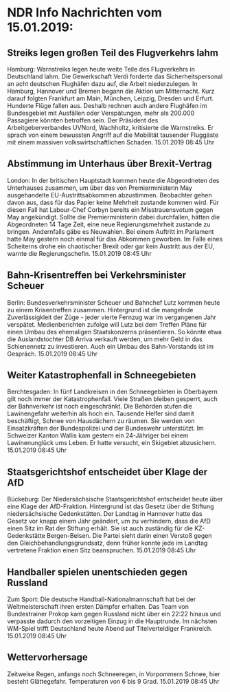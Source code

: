 # NDR Info Nachrichten vom 15.01.2019:


## Streiks legen großen Teil des Flugverkehrs lahm
Hamburg: Warnstreiks legen heute weite Teile des Flugverkehrs in Deutschland lahm. Die Gewerkschaft Verdi forderte das Sicherheitspersonal an acht deutschen Flughäfen dazu auf, die Arbeit niederzulegen. In Hamburg, Hannover und Bremen begann die Aktion um Mitternacht. Kurz darauf folgten Frankfurt am Main, München, Leipzig, Dresden und Erfurt. Hunderte Flüge fallen aus. Deshalb rechnen auch andere Flughäfen im Bundesgebiet mit Ausfällen oder Verspätungen, mehr als 200.000 Passagiere könnten betroffen sein. Der Präsident des Arbeitgeberverbandes UVNord, Wachholtz, kritisierte die Warnstreiks. Er sprach von einem bewussten Angriff auf die Mobilität tausender Fluggäste mit einem massiven volkswirtschaftlichen Schaden. 15.01.2019 08:45 Uhr 

## Abstimmung im Unterhaus über Brexit-Vertrag
London: In der britischen Hauptstadt kommen heute die Abgeordneten des Unterhauses zusammen, um über das von Premierministerin May ausgehandelte EU-Austrittsabkommen abzustimmen. Beobachter gehen davon aus, dass für das Papier keine Mehrheit zustande kommen wird. Für diesen Fall hat Labour-Chef Corbyn bereits ein Misstrauensvotum gegen May angekündigt. Sollte die Premierministerin dabei durchfallen, hätten die Abgeordneten 14 Tage Zeit, eine neue Regierungsmehrheit zustande zu bringen. Andernfalls gäbe es Neuwahlen. Bei einem Auftritt im Parlament hatte May gestern noch einmal für das Abkommen geworben. Im Falle eines Scheiterns drohe ein chaotischer Brexit oder gar kein Austritt aus der EU, warnte die Regierungschefin. 15.01.2019 08:45 Uhr 

## Bahn-Krisentreffen bei Verkehrsminister Scheuer
Berlin: Bundesverkehrsminister Scheuer und Bahnchef Lutz kommen heute zu einem Krisentreffen zusammen. Hintergrund ist die mangelnde Zuverlässigkleit der Züge - jeder vierte Fernzug war im vergangenen Jahr verspätet. Medienberichten zufolge will Lutz bei dem Treffen Pläne für einen Umbau des ehemaligen Staatskonzerns präsentieren. So könnte etwa die Auslandstochter DB Arriva verkauft werden, um mehr Geld in das Schienennetz zu investieren. Auch ein Umbau des Bahn-Vorstands ist im Gespräch. 15.01.2019 08:45 Uhr 

## Weiter Katastrophenfall in Schneegebieten
Berchtesgaden: In fünf Landkreisen in den Schneegebieten in Oberbayern gilt noch immer der Katastrophenfall. Viele Straßen bleiben gesperrt, auch der Bahnverkehr ist noch eingeschränkt. Die Behörden stufen die Lawinengefahr weiterhin als hoch ein. Tausende Helfer sind damit beschäftigt, Schnee von Hausdächern zu räumen. Sie werden von Einsatzkräften der Bundespolizei und der Bundeswehr unterstützt. Im Schweizer Kanton Wallis kam gestern ein 24-Jähriger bei einem Lawinenunglück ums Leben. Er hatte versucht, ein Skigebiet abzusichern. 15.01.2019 08:45 Uhr 

## Staatsgerichtshof entscheidet über Klage der AfD
Bückeburg: Der Niedersächsische Staatsgerichtshof entscheidet heute über eine Klage der AfD-Fraktion. Hintergrund ist das Gesetz über die Stiftung niedersächsische Gedenkstätten. Der Landtag in Hannover hatte das Gesetz vor knapp einem Jahr geändert, um zu verhindern, dass die AfD einen Sitz im Rat der Stiftung erhält. Sie ist auch zuständig für die KZ-Gedenkstätte Bergen-Belsen. Die Partei sieht darin einen Verstoß gegen den Gleichbehandlungsgrundsatz, denn früher konnte jede im Landtag vertretene Fraktion einen Sitz beanspruchen. 15.01.2019 08:45 Uhr 

## Handballer spielen unentschieden gegen Russland
Zum Sport: Die deutsche Handball-Nationalmannschaft hat bei der Weltmeisterschaft ihren ersten Dämpfer erhalten. Das Team von Bundestrainer Prokop kam gegen Russland nicht über ein 22:22 hinaus und verpasste dadurch den vorzeitigen Einzug in die Hauptrunde. Im nächsten WM-Spiel trifft Deutschland heute Abend auf Titelverteidiger Frankreich. 15.01.2019 08:45 Uhr 

## Wettervorhersage
Zeitweise Regen, anfangs noch Schneeregen, in Vorpommern Schnee, hier besteht Glättegefahr. Temperaturen von 6 bis 9 Grad. 15.01.2019 08:45 Uhr 
